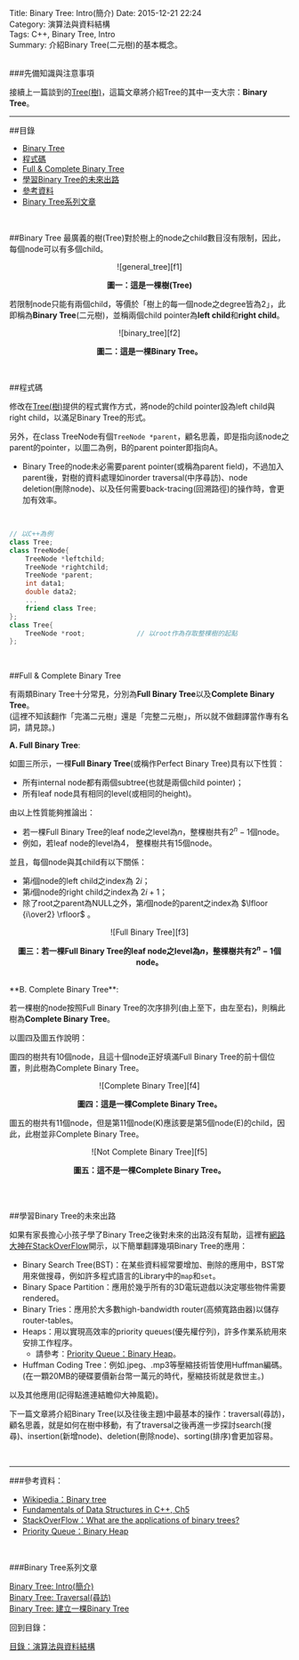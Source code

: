 Title: Binary Tree: Intro(簡介) 
Date: 2015-12-21 22:24  
Category: 演算法與資料結構  
Tags: C++, Binary Tree, Intro    
Summary: 介紹Binary Tree(二元樹)的基本概念。



</br>
###先備知識與注意事項

接續上一篇談到的[Tree(樹)](http://alrightchiu.github.io/SecondRound/treeshu.html)，這篇文章將介紹Tree的其中一支大宗：**Binary Tree**。


***

##目錄

* [Binary Tree](#bt)
* [程式碼](#code)
* [Full & Complete Binary Tree](#fullcomplete)
* [學習Binary Tree的未來出路](#application)
* [參考資料](#ref)
* [Binary Tree系列文章](#tree_series)

</br>

 <a name="bt"></a>
 
##Binary Tree
最廣義的樹(Tree)對於樹上的node之child數目沒有限制，因此，每個node可以有多個child。

<center>  
![general_tree][f1]

**圖一：這是一棵樹(Tree)**
</center>  



若限制node只能有兩個child，等價於「樹上的每一個node之degree皆為2」，此即稱為**Binary Tree**(二元樹)，並稱兩個child pointer為**left child**和**right child**。

<center>  
![binary_tree][f2] 

**圖二：這是一棵Binary Tree。**
</center>


</br>

<a name="code"></a>

##程式碼

修改在[Tree(樹)](http://alrightchiu.github.io/SecondRound/treeshu.html#code)提供的程式實作方式，將node的child pointer設為left child與right child，以滿足Binary Tree的形式。  

另外，在class TreeNode有個`TreeNode *parent`，顧名思義，即是指向該node之parent的pointer，以圖二為例，B的parent pointer即指向A。  

* Binary Tree的node未必需要parent pointer(或稱為parent field)，不過加入parent後，對樹的資料處理如inorder traversal(中序尋訪)、node deletion(刪除node)、以及任何需要back-tracing(回溯路徑)的操作時，會更加有效率。  
</br>  
  

```cpp
// 以C++為例
class Tree;
class TreeNode{
	TreeNode *leftchild;		 
	TreeNode *rightchild;		
	TreeNode *parent;			
	int data1;					
	double data2;
	...
	friend class Tree;
};
class Tree{
	TreeNode *root;				// 以root作為存取整棵樹的起點
};
```

</br>

 <a name="fullcomplete"></a>

##Full & Complete Binary Tree

有兩類Binary Tree十分常見，分別為**Full Binary Tree**以及**Complete Binary Tree**。  
(這裡不知該翻作「完滿二元樹」還是「完整二元樹」，所以就不做翻譯當作專有名詞，請見諒。) 
 
**A. Full Binary Tree**:  

如圖三所示，一棵**Full Binary Tree**(或稱作Perfect Binary Tree)具有以下性質：

* 所有internal node都有兩個subtree(也就是兩個child pointer)；
* 所有leaf node具有相同的level(或相同的height)。
  
由以上性質能夠推論出：

* 若一棵Full Binary Tree的leaf node之level為$n$，整棵樹共有$2^n-1$個node。
* 例如，若leaf node的level為4， 整棵樹共有15個node。  

並且，每個node與其child有以下關係：

* 第$i$個node的left child之index為 $2i$；
* 第$i$個node的right child之index為 $2i+1$；
* 除了root之parent為NULL之外，第$i$個node的parent之index為 $\lfloor {i\over2} \rfloor$ 。

<center>
![Full Binary Tree][f3]  

**圖三：若一棵Full Binary Tree的leaf node之level為$n$，整棵樹共有$2^n-1$個node。**  
</center>   
 

</br>  
**B. Complete Binary Tree**:

若一棵樹的node按照Full Binary Tree的次序排列(由上至下，由左至右)，則稱此樹為**Complete Binary Tree**。  

以圖四及圖五作說明：  

圖四的樹共有10個node，且這十個node正好填滿Full Binary Tree的前十個位置，則此樹為Complete Binary Tree。  

<center>
![Complete Binary Tree][f4]  

**圖四：這是一棵Complete Binary Tree。**
</center>  


圖五的樹共有11個node，但是第11個node(K)應該要是第5個node(E)的child，因此，此樹並非Complete Binary Tree。

<center>
![Not Complete Binary Tree][f5]  

**圖五：這不是一棵Complete Binary Tree。**
</center>
</br> 

 
 </br>
 
 <a name="application"></a>

##學習Binary Tree的未來出路

如果有家長擔心小孩子學了Binary Tree之後對未來的出路沒有幫助，這裡有[網路大神在StackOverFlow](http://stackoverflow.com/questions/2130416/what-are-the-applications-of-binary-trees)開示，以下簡單翻譯幾項Binary Tree的應用：

* Binary Search Tree(BST)：在某些資料經常要增加、刪除的應用中，BST常用來做搜尋，例如許多程式語言的Library中的`map`和`set`。
* Binary Space Partition：應用於幾乎所有的3D電玩遊戲以決定哪些物件需要rendered。
* Binary Tries：應用於大多數high-bandwidth router(高頻寬路由器)以儲存router-tables。
* Heaps：用以實現高效率的priority queues(優先權佇列)，許多作業系統用來安排工作程序。
    * 請參考：[Priority Queue：Binary Heap](http://alrightchiu.github.io/SecondRound/priority-queuebinary-heap.html)。
* Huffman Coding Tree：例如.jpeg、.mp3等壓縮技術皆使用Huffman編碼。(在一顆20MB的硬碟要價新台幣一萬元的時代，壓縮技術就是救世主。)  

以及其他應用(記得點進連結瞻仰大神風範)。  

下一篇文章將介紹Binary Tree(以及往後主題)中最基本的操作：traversal(尋訪)，顧名思義，就是如何在樹中移動，有了traversal之後再進一步探討search(搜尋)、insertion(新增node)、deletion(刪除node)、sorting(排序)會更加容易。




[f1]: https://github.com/alrightchiu/SecondRound/blob/master/content/Algorithms%20and%20Data%20Structures/Tree%20series/BinaryTree_fig/Intro/f1.png?raw=true
[f2]: https://github.com/alrightchiu/SecondRound/blob/master/content/Algorithms%20and%20Data%20Structures/Tree%20series/BinaryTree_fig/Intro/f2.png?raw=true
[f3]: https://github.com/alrightchiu/SecondRound/blob/master/content/Algorithms%20and%20Data%20Structures/Tree%20series/BinaryTree_fig/Intro/f3.png?raw=true 
[f4]: https://github.com/alrightchiu/SecondRound/blob/master/content/Algorithms%20and%20Data%20Structures/Tree%20series/BinaryTree_fig/Intro/f4.png?raw=true
[f5]: https://github.com/alrightchiu/SecondRound/blob/master/content/Algorithms%20and%20Data%20Structures/Tree%20series/BinaryTree_fig/Intro/f5.png?raw=true




</br>

***

<a name="ref"></a>

###參考資料：
* [Wikipedia：Binary tree](https://en.wikipedia.org/wiki/Binary_tree)
* [Fundamentals of Data Structures in C++, Ch5](http://www.amazon.com/Fundamentals-Data-Structures-Ellis-Horowitz/dp/0929306376)  
* [StackOverFlow：What are the applications of binary trees?](http://stackoverflow.com/questions/2130416/what-are-the-applications-of-binary-trees)
* [Priority Queue：Binary Heap](http://alrightchiu.github.io/SecondRound/priority-queuebinary-heap.html)


</br>

<a name="tree_series"></a>

###Binary Tree系列文章


[Binary Tree: Intro(簡介)](http://alrightchiu.github.io/SecondRound/binary-tree-introjian-jie.html)  
[Binary Tree: Traversal(尋訪)](http://alrightchiu.github.io/SecondRound/binary-tree-traversalxun-fang.html)  
[Binary Tree: 建立一棵Binary Tree](http://alrightchiu.github.io/SecondRound/binary-tree-jian-li-yi-ke-binary-tree.html)  



回到目錄：

[目錄：演算法與資料結構](http://alrightchiu.github.io/SecondRound/mu-lu-yan-suan-fa-yu-zi-liao-jie-gou.html)


</br>






